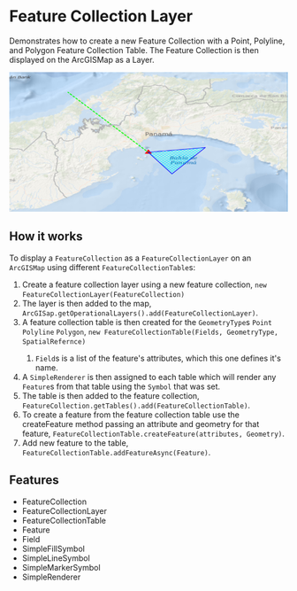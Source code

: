 <h1>Feature Collection Layer</h1>

<p>Demonstrates how to create a new Feature Collection with a Point, Polyline, and Polygon Feature Collection Table. The Feature Collection is then displayed on the ArcGISMap as a Layer.</p>

<p><img src="FeatureCollectionLayer.PNG"/></p>

<h2>How it works</h2>

<p>To display a <code>FeatureCollection</code> as a <code>FeatureCollectionLayer</code> on an <code>ArcGISMap</code> using different <code>FeatureCollectionTable</code>s:</p>

<ol>
    <li>Create a feature collection layer using a new feature collection, <code>new FeatureCollectionLayer(FeatureCollection)</code></li>
    <li>The layer is then added to the map, <code>ArcGISap.getOperationalLayers().add(FeatureCollectionLayer)</code>.</li>
    <li>A feature collection table is then created for the <code>GeometryType</code>s <code>Point</code> <code>Polyline</code> <code>Polygon</code>, <code>new FeatureCollectionTable(Fields, GeometryType, SpatialRefernce)</code></li>
      <ol>
        <li><code>Field</code>s is a list of the feature's attributes, which this one defines it's name.</li>
      </ol>
    <li>A <code>SimpleRenderer</code> is then assigned to each table which will render any <code>Feature</code>s from that table using the <code>Symbol</code> that was set.</li>
    <li>The table is then added to the feature collection, <code>FeatureCollection.getTables().add(FeatureCollectionTable)</code>.</li>
    <li>To create a feature from the feature collection table use the createFeature method passing an attribute and geometry for that feature, <code>FeatureCollectionTable.createFeature(attributes, Geometry)</code>.</li>
    <li>Add new feature to the table,  <code>FeatureCollectionTable.addFeatureAsync(Feature)</code>.</li>
</ol>

<h2>Features</h2>

<ul>
    <li>FeatureCollection</li>
    <li>FeatureCollectionLayer</li>
    <li>FeatureCollectionTable</li>
    <li>Feature</li>
    <li>Field</li>
    <li>SimpleFillSymbol</li>
    <li>SimpleLineSymbol</li>
    <li>SimpleMarkerSymbol</li>
    <li>SimpleRenderer</li>
</ul>
